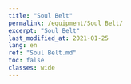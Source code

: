 ```yaml
---
title: "Soul Belt"
permalink: /equipment/Soul Belt/
excerpt: "Soul Belt"
last_modified_at: 2021-01-25
lang: en
ref: "Soul Belt.md"
toc: false
classes: wide
---
```


